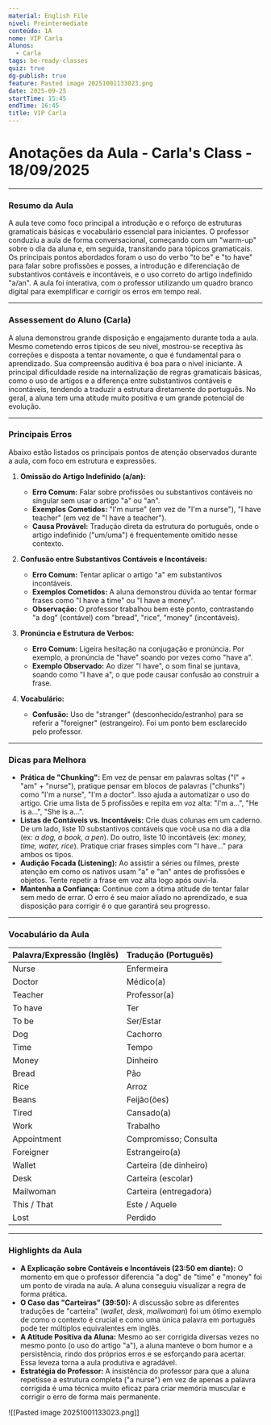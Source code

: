 ```yaml
---
material: English File
nivel: Preintermediate
conteúdo: 1A
nome: VIP Carla
Alunos:
  - Carla
tags: be-ready-classes
quiz: true
dg-publish: true
feature: Pasted image 20251001133023.png
date: 2025-09-25
startTime: 15:45
endTime: 16:45
title: VIP Carla
---
```

# Anotações da Aula - Carla's Class - 18/09/2025

---

### **Resumo da Aula**

A aula teve como foco principal a introdução e o reforço de estruturas gramaticais básicas e vocabulário essencial para iniciantes. O professor conduziu a aula de forma conversacional, começando com um "warm-up" sobre o dia da aluna e, em seguida, transitando para tópicos gramaticais. Os principais pontos abordados foram o uso do verbo "to be" e "to have" para falar sobre profissões e posses, a introdução e diferenciação de substantivos contáveis e incontáveis, e o uso correto do artigo indefinido "a/an". A aula foi interativa, com o professor utilizando um quadro branco digital para exemplificar e corrigir os erros em tempo real.

---

### **Assessement do Aluno (Carla)**

A aluna demonstrou grande disposição e engajamento durante toda a aula. Mesmo cometendo erros típicos de seu nível, mostrou-se receptiva às correções e disposta a tentar novamente, o que é fundamental para o aprendizado. Sua compreensão auditiva é boa para o nível iniciante. A principal dificuldade reside na internalização de regras gramaticais básicas, como o uso de artigos e a diferença entre substantivos contáveis e incontáveis, tendendo a traduzir a estrutura diretamente do português. No geral, a aluna tem uma atitude muito positiva e um grande potencial de evolução.

---

### **Principais Erros**

Abaixo estão listados os principais pontos de atenção observados durante a aula, com foco em estrutura e expressões.

1.  **Omissão do Artigo Indefinido (a/an):**
    * **Erro Comum:** Falar sobre profissões ou substantivos contáveis no singular sem usar o artigo "a" ou "an".
    * **Exemplos Cometidos:** "I'm nurse" (em vez de "I'm a nurse"), "I have teacher" (em vez de "I have a teacher").
    * **Causa Provável:** Tradução direta da estrutura do português, onde o artigo indefinido ("um/uma") é frequentemente omitido nesse contexto.

2.  **Confusão entre Substantivos Contáveis e Incontáveis:**
    * **Erro Comum:** Tentar aplicar o artigo "a" em substantivos incontáveis.
    * **Exemplos Cometidos:** A aluna demonstrou dúvida ao tentar formar frases como "I have a time" ou "I have a money".
    * **Observação:** O professor trabalhou bem este ponto, contrastando "a dog" (contável) com "bread", "rice", "money" (incontáveis).

3.  **Pronúncia e Estrutura de Verbos:**
    * **Erro Comum:** Ligeira hesitação na conjugação e pronúncia. Por exemplo, a pronúncia de "have" soando por vezes como "have a".
    * **Exemplo Observado:** Ao dizer "I have", o som final se juntava, soando como "I have a", o que pode causar confusão ao construir a frase.

4.  **Vocabulário:**
    * **Confusão:** Uso de "stranger" (desconhecido/estranho) para se referir a "foreigner" (estrangeiro). Foi um ponto bem esclarecido pelo professor.

---

### **Dicas para Melhora**

* **Prática de "Chunking":** Em vez de pensar em palavras soltas ("I" + "am" + "nurse"), pratique pensar em blocos de palavras ("chunks") como "I'm a nurse", "I'm a doctor". Isso ajuda a automatizar o uso do artigo. Crie uma lista de 5 profissões e repita em voz alta: "I'm a...", "He is a...", "She is a...".
* **Listas de Contáveis vs. Incontáveis:** Crie duas colunas em um caderno. De um lado, liste 10 substantivos contáveis que você usa no dia a dia (ex: *a dog, a book, a pen*). Do outro, liste 10 incontáveis (ex: *money, time, water, rice*). Pratique criar frases simples com "I have..." para ambos os tipos.
* **Audição Focada (Listening):** Ao assistir a séries ou filmes, preste atenção em como os nativos usam "a" e "an" antes de profissões e objetos. Tente repetir a frase em voz alta logo após ouvi-la.
* **Mantenha a Confiança:** Continue com a ótima atitude de tentar falar sem medo de errar. O erro é seu maior aliado no aprendizado, e sua disposição para corrigir é o que garantirá seu progresso.

---

### **Vocabulário da Aula**

| Palavra/Expressão (Inglês) | Tradução (Português)   |
| :------------------------- | :--------------------- |
| Nurse                      | Enfermeira             |
| Doctor                     | Médico(a)              |
| Teacher                    | Professor(a)           |
| To have                    | Ter                    |
| To be                      | Ser/Estar              |
| Dog                        | Cachorro               |
| Time                       | Tempo                  |
| Money                      | Dinheiro               |
| Bread                      | Pão                    |
| Rice                       | Arroz                  |
| Beans                      | Feijão(ões)            |
| Tired                      | Cansado(a)             |
| Work                       | Trabalho               |
| Appointment                | Compromisso; Consulta  |
| Foreigner                  | Estrangeiro(a)         |
| Wallet                     | Carteira (de dinheiro) |
| Desk                       | Carteira (escolar)     |
| Mailwoman                  | Carteira (entregadora) |
| This / That                | Este / Aquele          |
| Lost                       | Perdido                |

---

### **Highlights da Aula**

* **A Explicação sobre Contáveis e Incontáveis (23:50 em diante):** O momento em que o professor diferencia "a dog" de "time" e "money" foi um ponto de virada na aula. A aluna conseguiu visualizar a regra de forma prática.
* **O Caso das "Carteiras" (39:50):** A discussão sobre as diferentes traduções de "carteira" (*wallet*, *desk*, *mailwoman*) foi um ótimo exemplo de como o contexto é crucial e como uma única palavra em português pode ter múltiplos equivalentes em inglês.
* **A Atitude Positiva da Aluna:** Mesmo ao ser corrigida diversas vezes no mesmo ponto (o uso do artigo "a"), a aluna manteve o bom humor e a persistência, rindo dos próprios erros e se esforçando para acertar. Essa leveza torna a aula produtiva e agradável.
* **Estratégia do Professor:** A insistência do professor para que a aluna repetisse a estrutura completa ("a nurse") em vez de apenas a palavra corrigida é uma técnica muito eficaz para criar memória muscular e corrigir o erro de forma mais permanente.


![[Pasted image 20251001133023.png]]